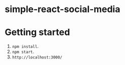 # simple-react-social-media

# Getting started

1. `npm install`.
2. `npm start`.
2. `http://localhost:3000/`
